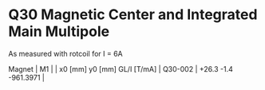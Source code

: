 Q30 Magnetic Center and Integrated Main Multipole
=================================================

As measured with rotcoil for I =   6A

Magnet  |             M1               |
        | x0 [mm]  y0 [mm] GL/I [T/mA] |
Q30-002 |   +26.3     -1.4  -961.3971  |
